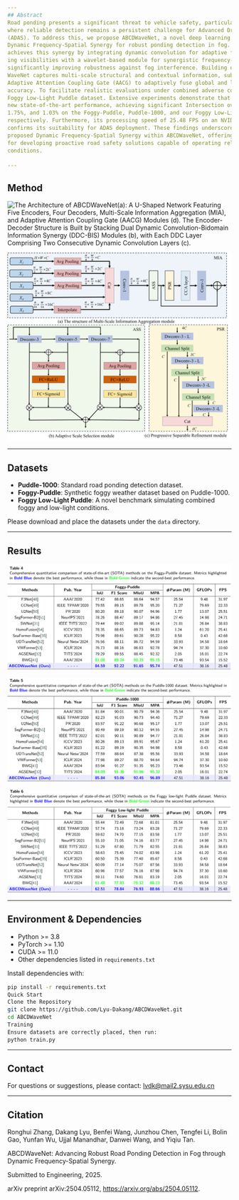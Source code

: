 ```yaml
---
## Abstract
Road ponding presents a significant threat to vehicle safety, particularly in adverse fog conditions,
where reliable detection remains a persistent challenge for Advanced Driving Assistance Systems
(ADAS). To address this, we propose ABCDWaveNet, a novel deep learning framework leveraging
Dynamic Frequency-Spatial Synergy for robust ponding detection in fog. The core of ABCDWaveNet
achieves this synergy by integrating dynamic convolution for adaptive feature extraction across vary-
ing visibilities with a wavelet-based module for synergistic frequency-spatial feature enhancement,
significantly improving robustness against fog interference. Building on this foundation, ABCD-
WaveNet captures multi-scale structural and contextual information, subsequently employing an
Adaptive Attention Coupling Gate (AACG) to adaptively fuse global and local features for enhanced
accuracy. To facilitate realistic evaluations under combined adverse conditions, we introduce the
Foggy Low-Light Puddle dataset. Extensive experiments demonstrate that ABCDWaveNet establishes
new state-of-the-art performance, achieving significant Intersection over Union (IoU) gains of 3.51%,
1.75%, and 1.03% on the Foggy-Puddle, Puddle-1000, and our Foggy Low-Light Puddle datasets,
respectively. Furthermore, its processing speed of 25.48 FPS on an NVIDIA Jetson AGX Orin
confirms its suitability for ADAS deployment. These findings underscore the effectiveness of the
proposed Dynamic Frequency-Spatial Synergy within ABCDWaveNet, offering valuable insights
for developing proactive road safety solutions capable of operating reliably in challenging weather
conditions.

---
```


## Method
![The Architecture of ABCDWaveNet(a): A U-Shaped Network Featuring Five Encoders, Four Decoders, Multi-Scale
Information Aggregation (MIA), and Adaptive Attention Coupling Gate (AACG) Modules (d). The Encoder-Decoder Structure is Built by Stacking Dual Dynamic Convolution-Bidomain Information Synergy (DDC-BIS) Modules (b), with Each DDC Layer Comprising Two Consecutive Dynamic Convolution Layers (c).](./figure/overall.png)

![The Architecture of Multi-Scale Information Aggregation module. (a) illustrates the oversall computational process of MIA module. (b) details the computational specifics of the Adaptive Scale Selection (ASS). (c) shows the Progressive Separable Refinement module.](./figure/MIA.png)

---

## Datasets

- **Puddle-1000**: Standard road ponding detection dataset.  
- **Foggy-Puddle**: Synthetic foggy weather dataset based on Puddle-1000.  
- **Foggy Low-Light Puddle**: A novel benchmark simulating combined foggy and low-light conditions.

Please download and place the datasets under the `data` directory.

---
## Results

![Comprehensive quantitative comparison of state-of-the-art (SOTA) methods on the Foggy-Puddle dataset.](./figure/foggy-puddle.png)

![Comprehensive quantitative comparison of state-of-the-art (SOTA) methods on the Puddle-1000 dataset.](./figure/puddle-1000.png)

![Comprehensive quantitative comparison of state-of-the-art (SOTA) methods on the Foggy Low-light Puddle dataset.](./figure/foggy-low-light.png)

---

## Environment & Dependencies

- Python >= 3.8  
- PyTorch >= 1.10  
- CUDA >= 11.0  
- Other dependencies listed in `requirements.txt`

Install dependencies with:

```bash
pip install -r requirements.txt
Quick Start
Clone the Repository
git clone https://github.com/Lyu-Dakang/ABCDWaveNet.git
cd ABCDWaveNet
Training
Ensure datasets are correctly placed, then run:
python train.py
```
---


## Contact

For questions or suggestions, please contact: lvdk@mail2.sysu.edu.cn

---

## Citation

Ronghui Zhang, Dakang Lyu, Benfei Wang, Junzhou Chen, Tengfei Li, Bolin Gao, Yunfan Wu, Ujjal Manandhar, Danwei Wang, and Yiqiu Tan.

ABCDWaveNet: Advancing Robust Road Ponding Detection in Fog through Dynamic Frequency-Spatial Synergy.

Submitted to Engineering, 2025.

arXiv preprint arXiv:2504.05112, https://arxiv.org/abs/2504.05112.
